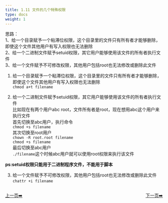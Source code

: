 ```yaml
---                        
title: 1.11 文件的几个特殊权限                   
type: docs
weight: 1
---
```


思路：  
1、给一个目录赋予一个粘滞位权限，这个目录里的文件只有所有者才能够删除，即使这个文件其他用户有写入权限也无法删除      
2、给一个二进制文件赋予setuid权限，其它用户能够使用该文件的所有者执行文件   
3、给一个文件赋予不可修改权限，其他用户包括root也无法修改或删除此文件   

1) 给一个目录赋予一个粘滞位权限，这个目录里的文件只有所有者才能够删除，即使这个文件其他用户有写入权限也无法删除    
`chmod a+t filename`   

2) 给一个二进制文件赋予setuid权限，其它用户能够使用该文件的所有者执行文件   
比如现在有两个用户abc root，文件所有者是root，现在想用abc这个用户来执行文件   
首先切换至abc用户，执行命令   
`chmod +s filename`   
其次切换至root用户      
`chown -R root.root filename`   
`chmod +s filename`   
最后切换至abc用户     
`./filename`这个时候abc用户就可以使用root权限来执行该文件   
   
**ps:setuid权限只能用于二进制程序文件，不能用于脚本**   

3) 给一个文件赋予不可修改权限，其他用户包括root也无法修改或删除此文件   
`chattr +i filename`  



<div style="display: flex;justify-content: space-between;align-items: center;">
<p><a href="https://books.linuxwt.com/linuxwtsbc/ChapterOne/shell8">上一页➡️</a></p>
<p><a href="https://books.linuxwt.com/linuxwtsbc/ChapterOne/shell10">下一页➡️</a></p>
</div>